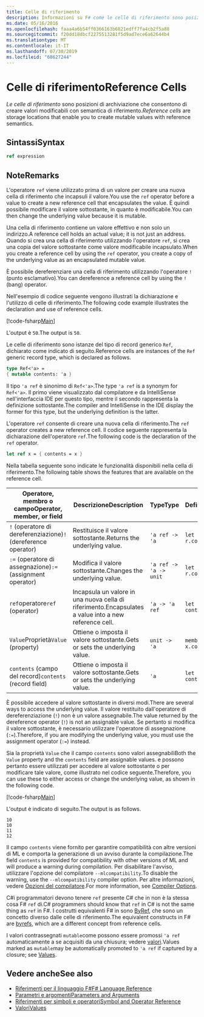 ```yaml
---
title: Celle di riferimento
description: Informazioni su F# come le celle di riferimento sono posizioni di archiviazione che consentono di creare valori modificabili con la semantica di riferimento.
ms.date: 05/16/2016
ms.openlocfilehash: faaa4a6b54ff0366163b6821edff7fa4cb2f5a88
ms.sourcegitcommit: f20dd18dbcf2275513281f5d9ad7ece6a62644b4
ms.translationtype: MT
ms.contentlocale: it-IT
ms.lasthandoff: 07/30/2019
ms.locfileid: "68627244"
---
```

# <a name="reference-cells"></a><span data-ttu-id="afff3-103">Celle di riferimento</span><span class="sxs-lookup"><span data-stu-id="afff3-103">Reference Cells</span></span>

<span data-ttu-id="afff3-104">*Le celle di riferimento* sono posizioni di archiviazione che consentono di creare valori modificabili con semantica di riferimento.</span><span class="sxs-lookup"><span data-stu-id="afff3-104">*Reference cells* are storage locations that enable you to create mutable values with reference semantics.</span></span>

## <a name="syntax"></a><span data-ttu-id="afff3-105">Sintassi</span><span class="sxs-lookup"><span data-stu-id="afff3-105">Syntax</span></span>

```fsharp
ref expression
```

## <a name="remarks"></a><span data-ttu-id="afff3-106">Note</span><span class="sxs-lookup"><span data-stu-id="afff3-106">Remarks</span></span>

<span data-ttu-id="afff3-107">L'operatore `ref` viene utilizzato prima di un valore per creare una nuova cella di riferimento che incapsuli il valore.</span><span class="sxs-lookup"><span data-stu-id="afff3-107">You use the `ref` operator before a value to create a new reference cell that encapsulates the value.</span></span> <span data-ttu-id="afff3-108">È quindi possibile modificare il valore sottostante, in quanto è modificabile.</span><span class="sxs-lookup"><span data-stu-id="afff3-108">You can then change the underlying value because it is mutable.</span></span>

<span data-ttu-id="afff3-109">Una cella di riferimento contiene un valore effettivo e non solo un indirizzo.</span><span class="sxs-lookup"><span data-stu-id="afff3-109">A reference cell holds an actual value; it is not just an address.</span></span> <span data-ttu-id="afff3-110">Quando si crea una cella di riferimento utilizzando l'operatore `ref`, si crea una copia del valore sottostante come valore modificabile incapsulato.</span><span class="sxs-lookup"><span data-stu-id="afff3-110">When you create a reference cell by using the `ref` operator, you create a copy of the underlying value as an encapsulated mutable value.</span></span>

<span data-ttu-id="afff3-111">È possibile dereferenziare una cella di riferimento utilizzando l'operatore `!` (punto esclamativo).</span><span class="sxs-lookup"><span data-stu-id="afff3-111">You can dereference a reference cell by using the `!` (bang) operator.</span></span>

<span data-ttu-id="afff3-112">Nell'esempio di codice seguente vengono illustrati la dichiarazione e l'utilizzo di celle di riferimento.</span><span class="sxs-lookup"><span data-stu-id="afff3-112">The following code example illustrates the declaration and use of reference cells.</span></span>

[!code-fsharp[Main](~/samples/snippets/fsharp/lang-ref-1/snippet2201.fs)]

<span data-ttu-id="afff3-113">L'output è `50`.</span><span class="sxs-lookup"><span data-stu-id="afff3-113">The output is `50`.</span></span>

<span data-ttu-id="afff3-114">Le celle di riferimento sono istanze del tipo di record generico `Ref`, dichiarato come indicato di seguito.</span><span class="sxs-lookup"><span data-stu-id="afff3-114">Reference cells are instances of the `Ref` generic record type, which is declared as follows.</span></span>

```fsharp
type Ref<'a> =
{ mutable contents: 'a }
```

<span data-ttu-id="afff3-115">Il tipo `'a ref` è sinonimo di `Ref<'a>`.</span><span class="sxs-lookup"><span data-stu-id="afff3-115">The type `'a ref` is a synonym for `Ref<'a>`.</span></span> <span data-ttu-id="afff3-116">Il primo viene visualizzato dal compilatore e da IntelliSense nell'interfaccia IDE per questo tipo, mentre il secondo rappresenta la definizione sottostante.</span><span class="sxs-lookup"><span data-stu-id="afff3-116">The compiler and IntelliSense in the IDE display the former for this type, but the underlying definition is the latter.</span></span>

<span data-ttu-id="afff3-117">L'operatore `ref` consente di creare una nuova cella di riferimento.</span><span class="sxs-lookup"><span data-stu-id="afff3-117">The `ref` operator creates a new reference cell.</span></span> <span data-ttu-id="afff3-118">Il codice seguente rappresenta la dichiarazione dell'operatore `ref`.</span><span class="sxs-lookup"><span data-stu-id="afff3-118">The following code is the declaration of the `ref` operator.</span></span>

```fsharp
let ref x = { contents = x }
```

<span data-ttu-id="afff3-119">Nella tabella seguente sono indicate le funzionalità disponibili nella cella di riferimento.</span><span class="sxs-lookup"><span data-stu-id="afff3-119">The following table shows the features that are available on the reference cell.</span></span>

|<span data-ttu-id="afff3-120">Operatore, membro o campo</span><span class="sxs-lookup"><span data-stu-id="afff3-120">Operator, member, or field</span></span>|<span data-ttu-id="afff3-121">Descrizione</span><span class="sxs-lookup"><span data-stu-id="afff3-121">Description</span></span>|<span data-ttu-id="afff3-122">Type</span><span class="sxs-lookup"><span data-stu-id="afff3-122">Type</span></span>|<span data-ttu-id="afff3-123">Definizione</span><span class="sxs-lookup"><span data-stu-id="afff3-123">Definition</span></span>|
|--------------------------|-----------|----|----------|
|<span data-ttu-id="afff3-124">`!` (operatore di dereferenziazione)</span><span class="sxs-lookup"><span data-stu-id="afff3-124">`!` (dereference operator)</span></span>|<span data-ttu-id="afff3-125">Restituisce il valore sottostante.</span><span class="sxs-lookup"><span data-stu-id="afff3-125">Returns the underlying value.</span></span>|`'a ref -> 'a`|`let (!) r = r.contents`|
|<span data-ttu-id="afff3-126">`:=` (operatore di assegnazione)</span><span class="sxs-lookup"><span data-stu-id="afff3-126">`:=` (assignment operator)</span></span>|<span data-ttu-id="afff3-127">Modifica il valore sottostante.</span><span class="sxs-lookup"><span data-stu-id="afff3-127">Changes the underlying value.</span></span>|`'a ref -> 'a -> unit`|`let (:=) r x = r.contents <- x`|
|<span data-ttu-id="afff3-128">`ref`operatore</span><span class="sxs-lookup"><span data-stu-id="afff3-128">`ref` (operator)</span></span>|<span data-ttu-id="afff3-129">Incapsula un valore in una nuova cella di riferimento.</span><span class="sxs-lookup"><span data-stu-id="afff3-129">Encapsulates a value into a new reference cell.</span></span>|`'a -> 'a ref`|`let ref x = { contents = x }`|
|<span data-ttu-id="afff3-130">`Value`Proprietà</span><span class="sxs-lookup"><span data-stu-id="afff3-130">`Value` (property)</span></span>|<span data-ttu-id="afff3-131">Ottiene o imposta il valore sottostante.</span><span class="sxs-lookup"><span data-stu-id="afff3-131">Gets or sets the underlying value.</span></span>|`unit -> 'a`|`member x.Value = x.contents`|
|<span data-ttu-id="afff3-132">`contents` (campo del record)</span><span class="sxs-lookup"><span data-stu-id="afff3-132">`contents` (record field)</span></span>|<span data-ttu-id="afff3-133">Ottiene o imposta il valore sottostante.</span><span class="sxs-lookup"><span data-stu-id="afff3-133">Gets or sets the underlying value.</span></span>|`'a`|`let ref x = { contents = x }`|

<span data-ttu-id="afff3-134">È possibile accedere al valore sottostante in diversi modi.</span><span class="sxs-lookup"><span data-stu-id="afff3-134">There are several ways to access the underlying value.</span></span> <span data-ttu-id="afff3-135">Il valore restituito dall'operatore di dereferenziazione (`!`) non è un valore assegnabile.</span><span class="sxs-lookup"><span data-stu-id="afff3-135">The value returned by the dereference operator (`!`) is not an assignable value.</span></span> <span data-ttu-id="afff3-136">Se pertanto si modifica il valore sottostante, è necessario utilizzare l'operatore di assegnazione (`:=`).</span><span class="sxs-lookup"><span data-stu-id="afff3-136">Therefore, if you are modifying the underlying value, you must use the assignment operator (`:=`) instead.</span></span>

<span data-ttu-id="afff3-137">Sia la proprietà `Value` che il campo `contents` sono valori assegnabili</span><span class="sxs-lookup"><span data-stu-id="afff3-137">Both the `Value` property and the `contents` field are assignable values.</span></span> <span data-ttu-id="afff3-138">e possono pertanto essere utilizzati per accedere al valore sottostante o per modificare tale valore, come illustrato nel codice seguente.</span><span class="sxs-lookup"><span data-stu-id="afff3-138">Therefore, you can use these to either access or change the underlying value, as shown in the following code.</span></span>

[!code-fsharp[Main](~/samples/snippets/fsharp/lang-ref-1/snippet2203.fs)]

<span data-ttu-id="afff3-139">L'output è indicato di seguito.</span><span class="sxs-lookup"><span data-stu-id="afff3-139">The output is as follows.</span></span>

```
10
10
11
12
```

<span data-ttu-id="afff3-140">Il campo `contents` viene fornito per garantire compatibilità con altre versioni di ML e comporta la generazione di un avviso durante la compilazione.</span><span class="sxs-lookup"><span data-stu-id="afff3-140">The field `contents` is provided for compatibility with other versions of ML and will produce a warning during compilation.</span></span> <span data-ttu-id="afff3-141">Per disabilitare l'avviso, utilizzare l'opzione del compilatore `--mlcompatibility`.</span><span class="sxs-lookup"><span data-stu-id="afff3-141">To disable the warning, use the `--mlcompatibility` compiler option.</span></span> <span data-ttu-id="afff3-142">Per altre informazioni, vedere [Opzioni del compilatore](compiler-options.md).</span><span class="sxs-lookup"><span data-stu-id="afff3-142">For more information, see [Compiler Options](compiler-options.md).</span></span>

<span data-ttu-id="afff3-143">C#i programmatori devono tenere `ref` presente C# che in non è la stessa cosa F# `ref` di.</span><span class="sxs-lookup"><span data-stu-id="afff3-143">C# programmers should know that `ref` in C# is not the same thing as `ref` in F#.</span></span> <span data-ttu-id="afff3-144">I costrutti equivalenti F# in sono [ByRef](byrefs.md), che sono un concetto diverso dalle celle di riferimento.</span><span class="sxs-lookup"><span data-stu-id="afff3-144">The equivalent constructs in F# are [byrefs](byrefs.md), which are a different concept from reference cells.</span></span>

<span data-ttu-id="afff3-145">I valori contrassegnati `mutable`come possono essere promossi `'a ref` automaticamente a se acquisiti da una chiusura; vedere [valori](./values/index.md).</span><span class="sxs-lookup"><span data-stu-id="afff3-145">Values marked as `mutable`may be automatically promoted to `'a ref` if captured by a closure; see [Values](./values/index.md).</span></span>

## <a name="see-also"></a><span data-ttu-id="afff3-146">Vedere anche</span><span class="sxs-lookup"><span data-stu-id="afff3-146">See also</span></span>

- [<span data-ttu-id="afff3-147">Riferimenti per il linguaggio F#</span><span class="sxs-lookup"><span data-stu-id="afff3-147">F# Language Reference</span></span>](index.md)
- [<span data-ttu-id="afff3-148">Parametri e argomenti</span><span class="sxs-lookup"><span data-stu-id="afff3-148">Parameters and Arguments</span></span>](parameters-and-arguments.md)
- [<span data-ttu-id="afff3-149">Riferimenti per simboli e operatori</span><span class="sxs-lookup"><span data-stu-id="afff3-149">Symbol and Operator Reference</span></span>](./symbol-and-operator-reference/index.md)
- [<span data-ttu-id="afff3-150">Valori</span><span class="sxs-lookup"><span data-stu-id="afff3-150">Values</span></span>](./values/index.md)
